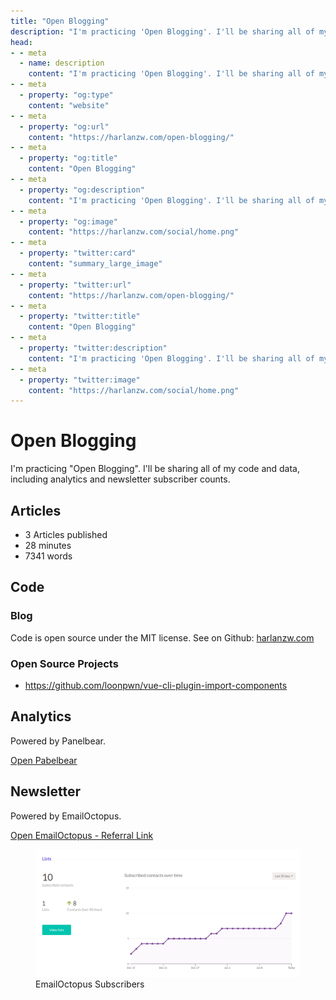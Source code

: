 ```yaml
---
title: "Open Blogging"
description: "I'm practicing 'Open Blogging'. I'll be sharing all of my code and data, including analytics and newsletter subscriber counts."
head:
- - meta
  - name: description
    content: "I'm practicing 'Open Blogging'. I'll be sharing all of my code and data, including analytics and newsletter subscriber counts."
- - meta
  - property: "og:type"
    content: "website"
- - meta
  - property: "og:url"
    content: "https://harlanzw.com/open-blogging/"
- - meta
  - property: "og:title"
    content: "Open Blogging"
- - meta
  - property: "og:description"
    content: "I'm practicing 'Open Blogging'. I'll be sharing all of my code and data, including analytics and newsletter subscriber counts."
- - meta
  - property: "og:image"
    content: "https://harlanzw.com/social/home.png"
- - meta
  - property: "twitter:card"
    content: "summary_large_image"
- - meta
  - property: "twitter:url"
    content: "https://harlanzw.com/open-blogging/"
- - meta
  - property: "twitter:title"
    content: "Open Blogging"
- - meta
  - property: "twitter:description"
    content: "I'm practicing 'Open Blogging'. I'll be sharing all of my code and data, including analytics and newsletter subscriber counts."
- - meta
  - property: "twitter:image"
    content: "https://harlanzw.com/social/home.png"
---
```


# Open Blogging

I'm practicing "Open Blogging". I'll be sharing all of my code and data, including analytics and newsletter subscriber counts.

## Articles

- 3 Articles published
- 28 minutes
- 7341 words

## Code

### Blog

Code is open source under the MIT license. See on Github: [harlanzw.com](https://github.com/loonpwn/harlanzw.com)

### Open Source Projects

- https://github.com/loonpwn/vue-cli-plugin-import-components

## Analytics

Powered by Panelbear.

[Open Pabelbear](https://app.panelbear.com/share/4fDa4dnKGsyhrVn2JdgP48/)

## Newsletter

Powered by EmailOctopus.

[Open EmailOctopus - Referral Link](https://emailoctopus.com/?urli=Lz6tl)

<figure>
<img src="../resources/subscribers.png" alt="Email Subscribers">
<figcaption>EmailOctopus Subscribers</figcaption>
</figure>